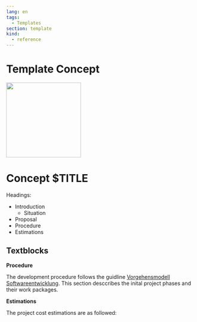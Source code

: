```yaml
---
lang: en
tags:
  - Templates
section: template
kind:
  - reference
---
```


# Template Concept

<img src="https://www.mint-system.ch/theme_mint_system/static/img/logo.svg" width="200" />

# Concept $TITLE

Headings:

- Introduction
  - Situation
- Proposal
- Procedure
- Estimations

## Textblocks

**Procedure**

The development procedure follows the guidline [Vorgehensmodell Softwareentwicklung](https://knowledge.mint-system.ch/vorgehensmodell-softwareentwicklung.html). This section desccribes the inital project phases and their work packages.

**Estimations**

The project cost estimations are as followed:
